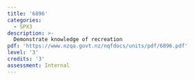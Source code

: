 ```yaml
---
title: '6896'
categories:
  - SPX3
description: >-
  Demonstrate knowledge of recreation
pdf: 'https://www.nzqa.govt.nz/nqfdocs/units/pdf/6896.pdf'
level: '3'
credits: '3'
assessment: Internal
---
```


